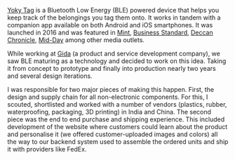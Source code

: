 [Yoky Tag](https://yoky.io/tag) is a Bluetooth Low Energy (BLE) powered device that helps you keep track of the belongings you tag them onto. It works in tandem with a companion app available on both Android and iOS smartphones. It was launched in 2016 and was featured in [Mint](https://www.livemint.com/Leisure/oO9albNSGCcT3RZxBCxgSO/Yoky-Tag-review-For-finding-misplaced-keys-and-more.html), [Business Standard](https://www.business-standard.com/article/technology/yoky-because-it-s-human-to-forget-116073100790_1.html), [Deccan Chronicle](https://www.deccanchronicle.com/technology/gadgets/290716/in-a-new-yoky-state-of-find.html), [Mid-Day](https://www.mid-day.com/articles/tech-new-wireless-tracker-will-ensure-youll-never-lose-your-belongings/17529176) among other media outlets.

While working at [Gida](https://gida.in) (a product and service development company), we saw BLE maturing as a technology and decided to work on this idea. Taking it from concept to prototype and finally into production nearly two years and several design iterations.

I was responsible for two major pieces of making this happen. First, the design and supply chain for all non-electronic components. For this, I scouted, shortlisted and worked with a number of vendors (plastics, rubber, waterproofing, packaging, 3D printing) in India and China. The second piece was the end to end purchase and shipping experience. This included development of the website where customers could learn about the product and personalise it (we offered customer-uploaded images and colors) all the way to our backend system used to assemble the ordered units and ship it with providers like FedEx.